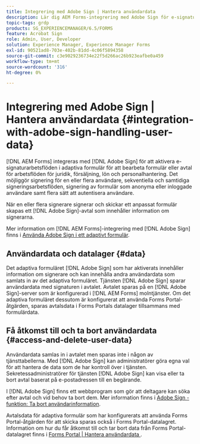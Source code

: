 ```yaml
---
title: Integrering med Adobe Sign | Hantera användardata
description: Lär dig AEM Forms-integrering med Adobe Sign för e-signaturer i anpassningsbara formulär. Det har stöd för flera signeringsalternativ för olika arbetsflöden.
topic-tags: grdp
products: SG_EXPERIENCEMANAGER/6.5/FORMS
feature: Acrobat Sign
role: Admin, User, Developer
solution: Experience Manager, Experience Manager Forms
exl-id: 90521ad8-703e-402b-81dd-4c06f5894358
source-git-commit: c3e9029236734e22f5d266ac26b923eafbe0a459
workflow-type: tm+mt
source-wordcount: '316'
ht-degree: 0%

---
```


# Integrering med Adobe Sign | Hantera användardata {#integration-with-adobe-sign-handling-user-data}

[!DNL AEM Forms] integreras med [!DNL  Adobe Sign] för att aktivera e-signaturarbetsflöden i adaptiva formulär för att bearbeta formulär eller avtal för arbetsflöden för juridik, försäljning, lön och personalhantering. Det möjliggör signering för en eller flera användare, sekventiella och samtidiga signeringsarbetsflöden, signering av formulär som anonyma eller inloggade användare samt flera sätt att autentisera användare.

När en eller flera signerare signerar och skickar ett anpassat formulär skapas ett [!DNL Adobe Sign]-avtal som innehåller information om signerarna.

Mer information om [!DNL AEM Forms]-integrering med [!DNL Adobe Sign] finns i [Använda Adobe Sign i ett adaptivt formulär](/help/forms/using/working-with-adobe-sign.md).

## Användardata och datalager {#data}

Det adaptiva formuläret [!DNL Adobe Sign] som har aktiverats innehåller information om signerare och kan innehålla andra användardata som samlats in av det adaptiva formuläret. Tjänsten [!DNL Adobe Sign] sparar användardata med signaturen i avtalet. Avtalet sparas på en [!DNL Adobe Sign]-server som är konfigurerad i [!DNL AEM Forms] molntjänster. Om det adaptiva formuläret dessutom är konfigurerat att använda Forms Portal-åtgärden, sparas avtalsdata i Forms Portals datalager tillsammans med formulärdata.

## Få åtkomst till och ta bort användardata {#access-and-delete-user-data}

Användardata samlas in i avtalet men sparas inte i någon av tjänsttabellerna. Med [!DNL Adobe Sign] kan administratörer göra egna val för att hantera de data som de har kontroll över i tjänsten. Sekretessadministratörer för tjänsten [!DNL Adobe Sign] kan visa eller ta bort avtal baserat på e-postadressen till en begärande.

I [!DNL Adobe Sign] finns ett webbprogram som gör att deltagare kan söka efter avtal och vid behov ta bort dem. Mer information finns i [Adobe Sign - funktion: Ta bort användarinformation](https://helpx.adobe.com/sign/help/adobesign_gdpr_user_deletion.html).

Avtalsdata för adaptiva formulär som har konfigurerats att använda Forms Portal-åtgärden för att skicka sparas också i Forms Portal-datalagret. Information om hur du får åtkomst till och tar bort data från Forms Portal-datalagret finns i [Forms Portal | Hantera användardata ](/help/forms/using/forms-portal-handling-user-data.md).
